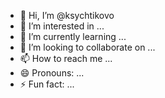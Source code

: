 - 👋 Hi, I’m @ksychtikovo
- 👀 I’m interested in ...
- 🌱 I’m currently learning ...
- 💞️ I’m looking to collaborate on ...
- 📫 How to reach me ...
- 😄 Pronouns: ...
- ⚡ Fun fact: ...

<!---
ksychtikovo/ksychtikovo is a ✨ special ✨ repository because its `README.md` (this file) appears on your GitHub profile.
You can click the Preview link to take a look at your changes.
--->
